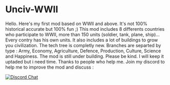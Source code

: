 # Unciv-WWII
Hello. Here's my first mod based on WWII and above. It's not 100% historical accurate but 100% fun ;)
This mod includes 8 differents countries who participate to WWII, more than 150 units (soldier, tank, plane, ship)...
Every contry has his own units. It also includes a lot of buildings to grow you civilization. The tech tree is completly new. Branches are separted by type : 
Army, Economy, Agriculture, Defence, Production, Culture, Science and Happiness.
The mod is still under building. Please be kind. I will keep it uptaded but i need time. Thanks to people who help me.
Join my discord to help me to improve the mod and discuss :

[![Discord Chat](https://img.shields.io/discord/538409051432812554.svg)](https://discord.gg/QzmEEWV)
